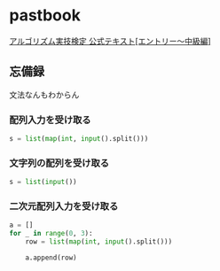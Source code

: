 # pastbook

[アルゴリズム実技検定 公式テキスト[エントリー〜中級編]](https://book.mynavi.jp/ec/products/detail/id=120229)

## 忘備録

文法なんもわからん

### 配列入力を受け取る

```python
s = list(map(int, input().split()))
```

### 文字列の配列を受け取る

```python
s = list(input())
```

### 二次元配列入力を受け取る

```python
a = []
for _ in range(0, 3):
    row = list(map(int, input().split()))

    a.append(row)
```
